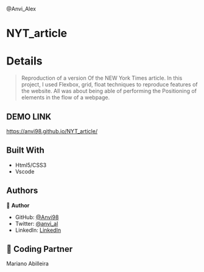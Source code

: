 
@Anvi_Alex
# NYT_article

# Details 

> Reproduction of a version Of the NEW York Times article.
In this project, I used Flexbox, grid, float techniques to reproduce features of the website.
All was about being able of performing the Positioning of elements in the flow of a webpage.

## DEMO LINK 
https://anvi98.github.io/NYT_article/

## Built With

- Html5/CSS3
- Vscode

## Authors

👤 **Author**

- GitHub: [@Anvi98](https://github.com/Anvi98)
- Twitter: [@anvi_al](https://twitter.com/anvi_al)
- LinkedIn: [LinkedIn](https://www.linkedin.com/in/anvi-alex-eponon/)

## 🤝 Coding Partner

Mariano Abilleira